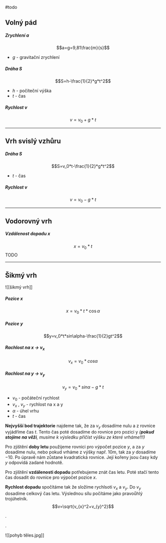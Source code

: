 #todo
## Volný pád
##### Zrychlení $a$
$$a=g=9,81\frac{m}{s}$$
- $g$ - gravitační zrychlení
##### Dráha $S$
$$S=h-\frac{1}{2}*g*t^2$$
- $h$ - počíteční výška
- $t$ - čas
##### Rychlost $v$
$$v=v_0+g*t$$

---
## Vrh svislý vzhůru
##### Dráha $S$
$$S=v_0*t-\frac{1}{2}*g*t^2$$
- $t$ - čas
##### Rychlost $v$
$$v=v_0-g*t$$

---
## Vodorovný vrh
##### Vzdálenost dopadu $x$
$$x=v_0*t$$
TODO

---
## Šikmý vrh

![[šikmý vrh]]
##### Pozice $x$
$$x=v_0*t*\cos{\alpha}$$
##### Pozice $y$
$$y=v_0*t*sin\alpha-\frac{1}{2}gt^2$$
##### Rachlost na $x$ -> $v_x$
$$v_x=v_0*cos\alpha$$
##### Rachlost na $y$ -> $v_y$
$$v_y=v_0*sin\alpha-g*t$$
- $v_0$ - počáteční rychlost
- $v_x$ , $v_y$ - rychlost na x a y
- $\alpha$ - úhel vrhu
- $t$ - čas

**Nejvyšší bod trajektorie** najdeme tak, že za $v_y$ dosadíme nulu a z rovnice vyjádříme čas $t$. Tento čas poté dosadíme do rovnice pro pozici y *(**pokud stojíme na věži**, musíme k výsledku přičíst výšku ze které vrháme!!!)*

Pro zjištění **doby letu** použijeme rovnici pro výpočet pozice $y$, a za $y$ dosadíme nulu, nebo pokud vrháme z výšky např. 10m, tak za $y$ dosadíme $-10$. Po úpravě nám zůstane kvadratická rovnice. Její kořeny jsou časy kdy $y$ odpovídá zadané hodnotě.

Pro zjištění **vzdálenosti dopadu** potřebujeme znát čas letu. Poté stačí tento čas dosadit do rovnice pro výpočet pozice $x$.

**Rychlost dopadu** spočítáme tak že složíme rychlsoti $v_x$ a $v_y$. Do $v_y$ dosadíme celkový čas letu. Výslednou sílu počítáme jako pravoůhlý trojúhelník.
$$v=\sqrt{v_{x}^2+v_{y}^2}$$


.




.


![[pohyb těles.jpg]]